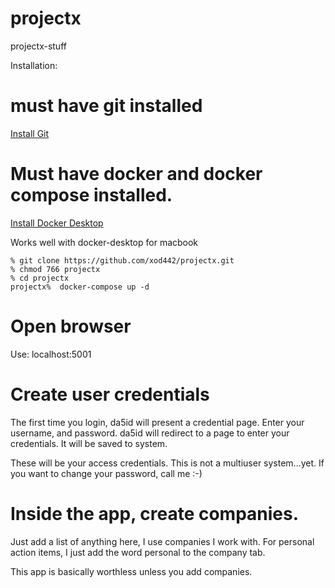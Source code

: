 # projectx
projectx-stuff


Installation:

# must have git installed

[Install Git](https://github.com/git-guides/install-git)


# Must have docker and docker compose installed.
[Install Docker Desktop](https://www.docker.com/products/docker-desktop)

Works well with docker-desktop for macbook

```
% git clone https://github.com/xod442/projectx.git
% chmod 766 projectx
% cd projectx
projectx%  docker-compose up -d
```

# Open browser
Use: localhost:5001


# Create user credentials
The first time you login, da5id will present a credential page.
Enter your username, and password. da5id will redirect to a page to enter your credentials. It will be saved to system.

These will be your access credentials. This is not a multiuser system...yet.
If you want to change your password, call me :-)

# Inside the app, create companies.
Just add a list of anything here, I use companies I work with.
For personal action items, I just add the word personal to the company tab.

This app is basically worthless unless you add companies.
